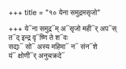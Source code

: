 +++
title = "१० येना समुद्रमसृजो"

+++
ये᳓ना समुद्र᳓म् अ᳓सृजो मही᳓र् अप᳓स्  
त᳓द् इन्द्र वृ᳓ष्णि ते श᳓वः  
सद्यः᳓ सो᳓ अस्य महिमा᳓ न᳓ संन᳓शे  
यं᳓ क्षोणी᳓र् अनुचक्रदे᳓